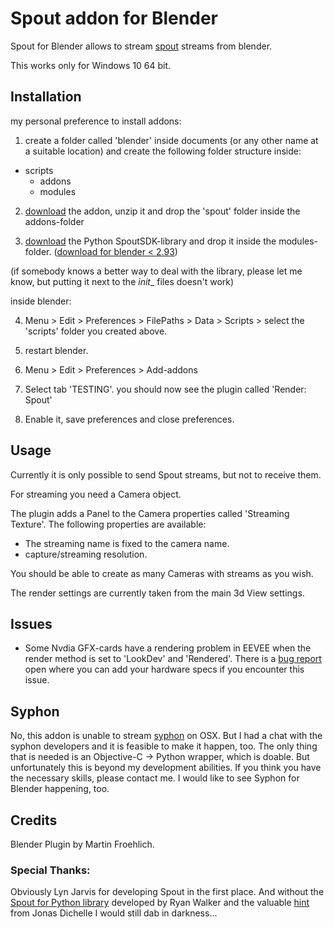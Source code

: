 # Spout addon for Blender

Spout for Blender allows to stream [spout](http://spout.zeal.co/) streams from blender.

This works only for Windows 10 64 bit.

## Installation

my personal preference to install addons:

1. create a folder called 'blender' inside documents (or any other name at a suitable location) and create the following folder structure inside:

  * scripts
    * addons
    * modules

2. [download](https://github.com/maybites/blender.script.spout/releases) the addon, unzip it and drop the 'spout' folder inside the addons-folder

3. [download](https://github.com/maybites/blender.script.spout/releases/tag/Python_3.9) the Python SpoutSDK-library and drop it inside the modules-folder. ([download for blender < 2.93](https://github.com/maybites/Spout-for-Python/blob/master/Library/SpoutSDK.pyd))

(if somebody knows a better way to deal with the library, please let me know, but putting it next to the _init__ files doesn't work)

inside blender:

4. Menu > Edit > Preferences > FilePaths > Data > Scripts >  select the 'scripts' folder you created above.

5. restart blender.

6. Menu > Edit > Preferences > Add-addons

7. Select tab 'TESTING'. you should now see the plugin called 'Render: Spout'

8. Enable it, save preferences and close preferences.

## Usage

Currently it is only possible to send Spout streams, but not to receive them.

For streaming you need a Camera object.

The plugin adds a Panel to the Camera properties called 'Streaming Texture'. The following properties are available:

* The streaming name is fixed to the camera name.
* capture/streaming resolution.

You should be able to create as many Cameras with streams as you wish.

The render settings are currently taken from the main 3d View settings.

## Issues

* Some Nvdia GFX-cards have a rendering problem in EEVEE when the render method is set to 'LookDev' and 'Rendered'. There is a [bug report](https://developer.blender.org/T61768) open where you can add your hardware specs if you encounter this issue.


## Syphon

No, this addon is unable to stream [syphon](http://syphon.v002.info/) on OSX. But I had a chat with the syphon developers and it is feasible to make it happen, too. The only thing that is needed is an Objective-C -> Python wrapper, which is doable. But unfortunately this is beyond my development abilities. If you think you have the necessary skills, please contact me. I would like to see Syphon for Blender happening, too.

## Credits

Blender Plugin by Martin Froehlich.

### Special Thanks:
Obviously Lyn Jarvis for developing Spout in the first place. And without the [Spout for Python library](https://github.com/maybites/Spout-for-Python) developed by Ryan Walker and the valuable [hint](https://docs.blender.org/api/blender2.8/gpu.html#rendering-the-3d-view-into-a-texture) from Jonas Dichelle I would still dab in darkness...
